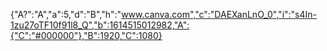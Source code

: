 {"A?":"A","a":5,"d":"B","h":"www.canva.com","c":"DAEXanLnO_0","i":"s4In-1zu27oTF10f91l8_Q","b":1614515012982,"A":{"C":"#000000"},"B":1920,"C":1080}
